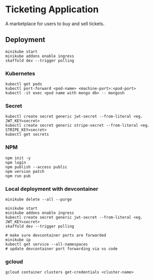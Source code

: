 # Ticketing Application

A marketplace for users to buy and sell tickets.

## Deployment

```
minikube start
minikube addons enable ingress
skaffold dev --trigger polling
```

### Kubernetes

```
kubectl get pods
kubectl port-forward <pod-name> <machine-port>:<pod-port>
kubectl -it exec <pod name with mongo db> -- mongosh
```

### Secret

```
kubectl create secret generic jwt-secret --from-literal <eg. JWT_KEY=secret>
kubectl create secret generic stripe-secret --from-literal <eg. STRIPE_KEY=secret>
kubectl get secrets
```

### NPM

```
npm init -y
npm login
npm publish --access public
npm version patch
npm run pub
```

### Local deployment with devcontainer

```
minikube delete --all --purge

minikube start
minikube addons enable ingress
kubectl create secret generic jwt-secret --from-literal <eg. JWT_KEY=secret>
skaffold dev --trigger polling

# make sure devcontainer ports are forwarded
minikube ip
kubectl get service --all-namespaces
# update devcontainer port forwarding via vs code
```

### gcloud

```
gcloud container clusters get-credentials <cluster-name>
```
